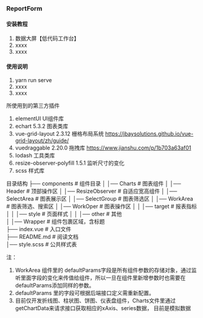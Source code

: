 ### ReportForm

#### 安装教程

1.  数据大屏【低代码工作台】
2.  xxxx
3.  xxxx

#### 使用说明

1.  yarn run serve
2.  xxxx
3.  xxxx

所使用到的第三方插件

1. elementUI        UI组件库   
2. echart           5.3.2  图表类库
3. vue-grid-layout  2.3.12 栅格布局系统  https://jbaysolutions.github.io/vue-grid-layout/zh/guide/
4. vuedraggable     2.20.0 拖拽库      https://www.jianshu.com/p/1b703a63af01
5. lodash           工具类库
6. resize-observer-polyfill  1.5.1 监听尺寸的变化 
7. scss             样式库
  
目录结构
├── components          # 组件目录
│   │── Charts          # 图表组件
│   │── Header          # 顶部操作区 
│   │── ResizeObserver  # 自适应宽高组件 
│   │── SelectArea      # 图表展示区
│   │── SelectGroup     # 图表筛选区
│   │── WorkArea        # 图表筛选、搜索区
│   │── WorkOper        # 图表操作区
│   │   │── target       # 报表指标
│   │   │── style        # 页面样式 
│   │   │── other        # 其他   
│   │── Wrapper          # 组件包裹区域，含标题        
├── index.vue        # 入口文件                   
├── README.md        # 阅读文档                     
│── style.scss       # 公共样式表     

注：
1. WorkArea 组件里的 defaultParams字段是所有组件参数的存储对象，通过监听里面字段的变化来传值给组件，所以一旦在组件里新增参数时也需要在defaultParams添加同样的参数。
2. defaultParams 里的字段可根据后端接口定义需重新配置。
3. 目前仅开发折线图、柱状图、饼图、仪表盘组件，Charts文件里通过 getChartData来请求接口获取相应的xAxis、series数据，  目前是模拟数据
